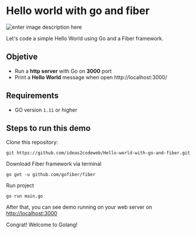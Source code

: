 # Hello world with go and fiber
![enter image description here](https://user-images.githubusercontent.com/9513390/129836548-1afd562e-8eeb-490f-ae74-a67b7bbf11fc.jpg)


Let's code a simple Hello World using Go and a Fiber framework.

## Objetive

 - Run a **http server** with Go on **3000** port 
 - Print a **Hello World** message when open http://localhost:3000/


## Requirements

 - GO version `1.11` or higher 


## Steps to run this demo
Clone this repository:
```
git https://github.com/ideas2codeweb/Hello-world-with-go-and-fiber.git
```
Download Fiber framework via terminal

    go get -u github.com/gofiber/fiber
Run project

    go run main.go
After that, you can see demo running on your web server on [http://localhost:3000](http://localhost:3000)

Congrat! Welcome to Golang! 
